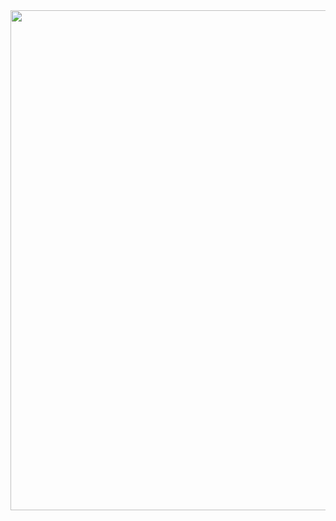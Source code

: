 

<img width="800" align="center" src="https://github-readme-stats.vercel.app/api?username=jerryc8080&count_private=true&show_icons=true&theme=radical" />

<!-- <a href="https://github.com/JerryC8080/concurrent-merger" style="margin: 10px">
  <img align="center" src="https://github-readme-stats.vercel.app/api/pin/?username=jerryc8080&repo=concurrent-merger&theme=radical" />
</a>
<a href="https://github.com/JerryC8080/mini-logger" style="margin: 10px">
  <img align="center" src="https://github-readme-stats.vercel.app/api/pin/?username=jerryc8080&repo=mini-logger&theme=radical" />
</a>
<a href="https://github.com/JerryC8080/circuit-breaker" style="margin: 10px">
  <img align="center" src="https://github-readme-stats.vercel.app/api/pin/?username=jerryc8080&repo=circuit-breaker&theme=radical" />
</a> -->
